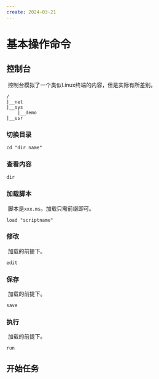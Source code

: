 ```yaml
---
create: 2024-03-21
---
```

# 基本操作命令

## 控制台

​	控制台模拟了一个类似Linux终端的内容，但是实际有所差别。

```miniscript
/
|__net
|__sys
	|__demo
|__usr
```

### 切换目录

```miniscript
cd "dir name"
```

### 查看内容

```miniscript
dir
```

### 加载脚本

​	脚本是`xxx.ms`。加载只需前缀即可。

```miniscript
load "scriptname"
```

### 修改

​	加载的前提下。

```miniscript
edit
```

### 保存

​	加载的前提下。

```miniscript
save
```

### 执行

​	加载的前提下。

```miniscript
run
```

## 开始任务

### 